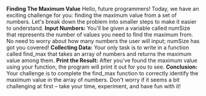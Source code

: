 **Finding The Maximum Value**
Hello, future programmers! Today, we have an exciting challenge for you: finding the 
maximum value from a set of numbers. Let's break down the problem into smaller steps to 
make it easier to understand. 
__Input Numbers:__ 
You'll be given a variable called numSize that represents the number of values you need to 
find the maximum from. No need to worry about how many numbers the user will input; 
numSize has got you covered! 
__Collecting Data:__ 
Your only task is to write in a function called find_max that takes an array of numbers and 
returns the maximum value among them. 
__Print the Result:__
After you've found the maximum value using your function, the program will print it out for 
you to see. 
__Conclusion:__ 
Your challenge is to complete the find_max function to correctly identify the maximum value 
in the array of numbers. Don't worry if it seems a bit challenging at first – take your time, 
experiment, and have fun with it!
